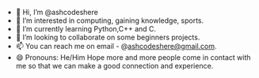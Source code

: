- 👋 Hi, I’m @ashcodeshere
- 👀 I’m interested in computing, gaining knowledge, sports.
- 🌱 I’m currently learning Python,C++ and C.
- 💞️ I’m looking to collaborate on some beginners projects.
- 📫 You can reach me on email - @ashcodeshere@gmail.com.
- 😄 Pronouns: He/Him
Hope more and more people come in contact with me so that we can make a good connection and experience. 
<!---
ashcodeshere/ashcodeshere is a ✨ special ✨ repository because its `README.md` (this file) appears on your GitHub profile.
You can click the Preview link to take a look at your changes.
--->
